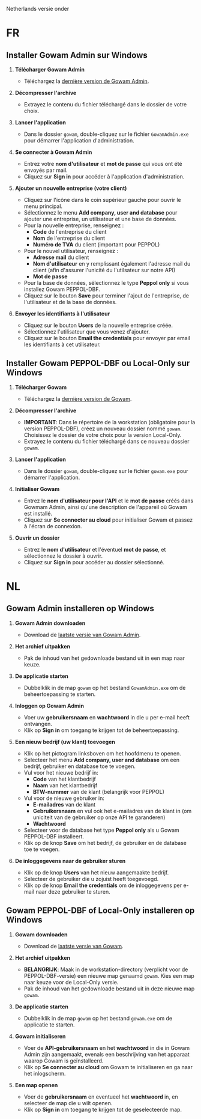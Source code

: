 Netherlands versie onder

# FR

## Installer Gowam Admin sur Windows

1. **Télécharger Gowam Admin**
    - Téléchargez la [dernière version de Gowam Admin](https://github.com/gowam-com/gowam-download/raw/refs/heads/main/gowam-admin-windows.zip).

2. **Décompresser l'archive**
    - Extrayez le contenu du fichier téléchargé dans le dossier de votre choix.
    
3. **Lancer l'application**
    - Dans le dossier `gowam`, double-cliquez sur le fichier `GowamAdmin.exe` pour démarrer l'application d'administration.

4. **Se connecter à Gowam Admin**
    - Entrez votre **nom d'utilisateur** et **mot de passe** qui vous ont été envoyés par mail.
    - Cliquez sur **Sign in** pour accéder à l'application d'administration.

5. **Ajouter un nouvelle entreprise (votre client)**
    - Cliquez sur l'icône dans le coin supérieur gauche pour ouvrir le menu principal.
    - Sélectionnez le menu **Add company, user and database** pour ajouter une entreprise, un utilisateur et une base de données.
    - Pour la nouvelle entreprise, renseignez :
        - **Code** de l'entreprise du client
        - **Nom** de l'entreprise du client
        - **Numéro de TVA** du client (important pour PEPPOL)
    - Pour le nouvel utilisateur, renseignez :
        - **Adresse mail** du client
        - **Nom d'utilisateur** en y remplissant également l'adresse mail du client (afin d'assurer l'unicité du l'utilsateur sur notre API)
        - **Mot de passe**
    - Pour la base de données, sélectionnez le type **Peppol only** si vous installez Gowam PEPPOL-DBF.
    - Cliquez sur le bouton **Save** pour terminer l'ajout de l'entreprise, de l'utilisateur et de la base de données.

6. **Envoyer les identifiants à l'utilisateur**
    - Cliquez sur le bouton **Users** de la nouvelle entreprise créée.
    - Sélectionnez l'utilisateur que vous venez d'ajouter.
    - Cliquez sur le bouton **Email the credentials** pour envoyer par email les identifiants à cet utilisateur.

## Installer Gowam PEPPOL-DBF ou Local-Only sur Windows

1. **Télécharger Gowam**
    - Téléchargez la [dernière version de Gowam](https://github.com/gowam-com/gowam-download/raw/refs/heads/main/gowam-windows.zip).

2. **Décompresser l'archive**
    - **IMPORTANT**: Dans le répertoire de la workstation (obligatoire pour la version PEPPOL-DBF), créez un nouveau dossier nommé `gowam`.
    Choisissez le dossier de votre choix pour la version Local-Only.
    - Extrayez le contenu du fichier téléchargé dans ce nouveau dossier `gowam`.
    
3. **Lancer l'application**
    - Dans le dossier `gowam`, double-cliquez sur le fichier `gowam.exe` pour démarrer l'application.

4. **Initialiser Gowam**
    - Entrez le **nom d'utilisateur pour l'API** et le **mot de passe** créés dans Gowmam Admin, ainsi qu'une description de l'appareil où Gowam est installé.
    - Cliquez sur **Se connecter au cloud** pour initialiser Gowam et passez à l'écran de connexion.

4. **Ouvrir un dossier**
    - Entrez le **nom d'utilisateur** et l'éventuel **mot de passe**, et sélectionnez le dossier à ouvrir.
    - Cliquez sur **Sign in** pour accéder au dossier sélectionné.

# NL

## Gowam Admin installeren op Windows

1. **Gowam Admin downloaden**
    - Download de [laatste versie van Gowam Admin](https://github.com/gowam-com/gowam-download/raw/refs/heads/main/gowam-admin-windows.zip).

2. **Het archief uitpakken**
    - Pak de inhoud van het gedownloade bestand uit in een map naar keuze.

3. **De applicatie starten**
    - Dubbelklik in de map `gowam` op het bestand `GowamAdmin.exe` om de beheertoepassing te starten.

4. **Inloggen op Gowam Admin**
    - Voer uw **gebruikersnaam** en **wachtwoord** in die u per e-mail heeft ontvangen.
    - Klik op **Sign in** om toegang te krijgen tot de beheertoepassing.

5. **Een nieuw bedrijf (uw klant) toevoegen**
    - Klik op het pictogram linksboven om het hoofdmenu te openen.
    - Selecteer het menu **Add company, user and database** om een bedrijf, gebruiker en database toe te voegen.
    - Vul voor het nieuwe bedrijf in:
        - **Code** van het klantbedrijf
        - **Naam** van het klantbedrijf
        - **BTW-nummer** van de klant (belangrijk voor PEPPOL)
    - Vul voor de nieuwe gebruiker in:
        - **E-mailadres** van de klant
        - **Gebruikersnaam** en vul ook het e-mailadres van de klant in (om uniciteit van de gebruiker op onze API te garanderen)
        - **Wachtwoord**
    - Selecteer voor de database het type **Peppol only** als u Gowam PEPPOL-DBF installeert.
    - Klik op de knop **Save** om het bedrijf, de gebruiker en de database toe te voegen.

6. **De inloggegevens naar de gebruiker sturen**
    - Klik op de knop **Users** van het nieuw aangemaakte bedrijf.
    - Selecteer de gebruiker die u zojuist heeft toegevoegd.
    - Klik op de knop **Email the credentials** om de inloggegevens per e-mail naar deze gebruiker te sturen.

## Gowam PEPPOL-DBF of Local-Only installeren op Windows

1. **Gowam downloaden**
    - Download de [laatste versie van Gowam](https://github.com/gowam-com/gowam-download/raw/refs/heads/main/gowam-windows.zip).

2. **Het archief uitpakken**
    - **BELANGRIJK**: Maak in de workstation-directory (verplicht voor de PEPPOL-DBF-versie) een nieuwe map genaamd `gowam`.
    Kies een map naar keuze voor de Local-Only versie.
    - Pak de inhoud van het gedownloade bestand uit in deze nieuwe map `gowam`.

3. **De applicatie starten**
    - Dubbelklik in de map `gowam` op het bestand `gowam.exe` om de applicatie te starten.

4. **Gowam initialiseren**
    - Voer de **API-gebruikersnaam** en het **wachtwoord** in die in Gowam Admin zijn aangemaakt, evenals een beschrijving van het apparaat waarop Gowam is geïnstalleerd.
    - Klik op **Se connecter au cloud** om Gowam te initialiseren en ga naar het inlogscherm.

4. **Een map openen**
    - Voer de **gebruikersnaam** en eventueel het **wachtwoord** in, en selecteer de map die u wilt openen.
    - Klik op **Sign in** om toegang te krijgen tot de geselecteerde map.
